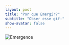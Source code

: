 ```yaml
---
layout: post
title: "Por que Emergir?"
subtitle: "Obser esse gif:"
show-avatar: false
---
```

![Emergence](http://blog.ncase.me/content/images/2017/05/animation.gif)
